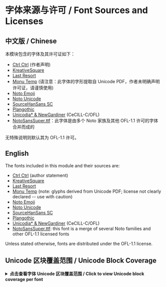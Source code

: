 # 字体来源与许可 / Font Sources and Licenses

## 中文版 / Chinese

本模块包含的字体及其许可证如下：

- [Ctrl Ctrl](https://github.com/MY1L/Ctrl/releases/tag/Ctr1) (作者声明)
- [KreativeSquare](https://github.com/kreativekorp/open-relay/tree/master/KreativeSquare)
- [Last Resort](https://github.com/unicode-org/last-resort-font)
- [Monu Temp](https://github.com/MY1L/Unicode/releases/tag/Temp) (请注意：此字体的字形提取自 Unicode PDF，作者未明确声明许可证，请谨慎使用)
- [Noto Emoji](https://github.com/googlefonts/noto-emoji)
- [Noto Unicode](https://github.com/MY1L/Unicode/releases/tag/NotoUni7)
- [SourceHanSans SC](https://github.com/adobe-fonts/source-han-sans)
- [Plangothic](https://github.com/Fitzgerald-Porthmouth-Koenigsegg/Plangothic)
- [Unicodia* & NewGardiner](https://github.com/Mercury13/unicodia/tree/main/Fonts) (CeCILL-C/OFL)
- [NotoSansSuper.ttf](https://github.com/Losketch/UnicodeFontSet-magisk-module/tree/NotoSansSuper)：此字体是由多个 Noto 家族及其他 OFL-1.1 许可的字体合并而成的

无特殊说明则默认其为 OFL-1.1 许可。

## English

The fonts included in this module and their sources are:

- [Ctrl Ctrl](https://github.com/MY1L/Ctrl/releases/tag/Ctr1) (author statement)
- [KreativeSquare](https://github.com/kreativekorp/open-relay/tree/master/KreativeSquare)
- [Last Resort](https://github.com/unicode-org/last-resort-font)
- [Monu Temp](https://github.com/MY1L/Unicode/releases/tag/Temp) (note: glyphs derived from Unicode PDF; license not clearly declared -- use with caution)
- [Noto Emoji](https://github.com/googlefonts/noto-emoji)
- [Noto Unicode](https://github.com/MY1L/Unicode/releases/tag/NotoUni7)
- [SourceHanSans SC](https://github.com/adobe-fonts/source-han-sans)
- [Plangothic](https://github.com/Fitzgerald-Porthmouth-Koenigsegg/Plangothic)
- [Unicodia* & NewGardiner](https://github.com/Mercury13/unicodia/tree/main/Fonts) (CeCILL-C/OFL)
- [NotoSansSuper.ttf](https://github.com/Losketch/UnicodeFontSet-magisk-module/tree/NotoSansSuper): this font is a merge of several Noto families and other OFL-1.1 licensed fonts

Unless stated otherwise, fonts are distributed under the OFL-1.1 license.

## Unicode 区块覆盖范围 / Unicode Block Coverage

<details>
<summary><b>点击查看字体 Unicode 区块覆盖范围 / Click to view Unicode block coverage per font</b></summary>

<div align="center">
<img alt="CtrlCtrl" src="./samples/CtrlCtrl_unicode_coverage.svg">
<img alt="KreativeSquare" src="./samples/KreativeSquare_unicode_coverage.svg">
<img alt="MonuTemp" src="./samples/MonuTemp_unicode_coverage.svg">
<img alt="NotoColorEmoji" src="./samples/NotoColorEmoji_unicode_coverage.svg">
<img alt="NewGardiner" src="./samples/NewGardiner_unicode_coverage.svg">
<img alt="NotoSansSuper" src="./samples/NotoSansSuper_unicode_coverage.svg">
<img alt="NotoUnicode" src="./samples/NotoUnicode_unicode_coverage.svg">
<img alt="PlangothicP1-Regular" src="./samples/PlangothicP1-Regular_unicode_coverage.svg">
<img alt="PlangothicP2-Regular" src="./samples/PlangothicP2-Regular_unicode_coverage.svg">
<img alt="SourceHanSansSC-Regular" src="./samples/SourceHanSansSC-Regular_unicode_coverage.svg">
<img alt="UFSEmoji-Ext" src="./samples/UFSEmoji-Ext_unicode_coverage.svg">
<img alt="UFSZeroExt" src="./samples/UFSZeroExt_unicode_coverage.svg">
<img alt="UnicodiaSesh" src="./samples/UnicodiaSesh_unicode_coverage.svg">
</div>
</details>
